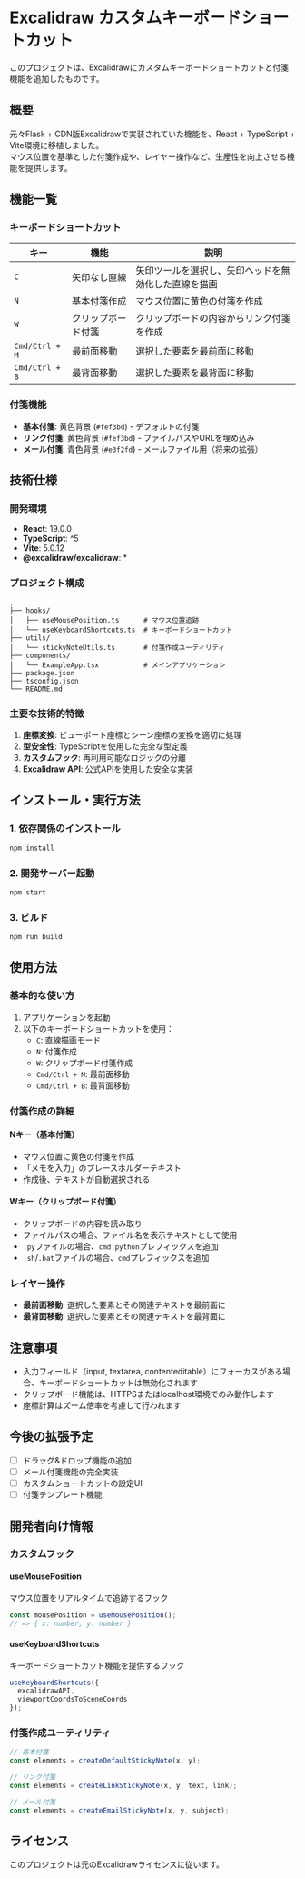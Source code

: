 # Excalidraw カスタムキーボードショートカット

このプロジェクトは、Excalidrawにカスタムキーボードショートカットと付箋機能を追加したものです。

## 概要

元々Flask + CDN版Excalidrawで実装されていた機能を、React + TypeScript + Vite環境に移植しました。  
マウス位置を基準とした付箋作成や、レイヤー操作など、生産性を向上させる機能を提供します。

## 機能一覧

### キーボードショートカット

| キー | 機能 | 説明 |
|------|------|------|
| `C` | 矢印なし直線 | 矢印ツールを選択し、矢印ヘッドを無効化した直線を描画 |
| `N` | 基本付箋作成 | マウス位置に黄色の付箋を作成 |
| `W` | クリップボード付箋 | クリップボードの内容からリンク付箋を作成 |
| `Cmd/Ctrl + M` | 最前面移動 | 選択した要素を最前面に移動 |
| `Cmd/Ctrl + B` | 最背面移動 | 選択した要素を最背面に移動 |

### 付箋機能

- **基本付箋**: 黄色背景 (`#fef3bd`) - デフォルトの付箋
- **リンク付箋**: 黄色背景 (`#fef3bd`) - ファイルパスやURLを埋め込み
- **メール付箋**: 青色背景 (`#e3f2fd`) - メールファイル用（将来の拡張）

## 技術仕様

### 開発環境

- **React**: 19.0.0
- **TypeScript**: ^5
- **Vite**: 5.0.12
- **@excalidraw/excalidraw**: *

### プロジェクト構成

```
.
├── hooks/
│   ├── useMousePosition.ts      # マウス位置追跡
│   └── useKeyboardShortcuts.ts  # キーボードショートカット
├── utils/
│   └── stickyNoteUtils.ts       # 付箋作成ユーティリティ
├── components/
│   └── ExampleApp.tsx           # メインアプリケーション
├── package.json
├── tsconfig.json
└── README.md
```

### 主要な技術的特徴

1. **座標変換**: ビューポート座標とシーン座標の変換を適切に処理
2. **型安全性**: TypeScriptを使用した完全な型定義
3. **カスタムフック**: 再利用可能なロジックの分離
4. **Excalidraw API**: 公式APIを使用した安全な実装

## インストール・実行方法

### 1. 依存関係のインストール

```bash
npm install
```

### 2. 開発サーバー起動

```bash
npm start
```

### 3. ビルド

```bash
npm run build
```

## 使用方法

### 基本的な使い方

1. アプリケーションを起動
2. 以下のキーボードショートカットを使用：
   - `C`: 直線描画モード
   - `N`: 付箋作成
   - `W`: クリップボード付箋作成
   - `Cmd/Ctrl + M`: 最前面移動
   - `Cmd/Ctrl + B`: 最背面移動

### 付箋作成の詳細

#### Nキー（基本付箋）
- マウス位置に黄色の付箋を作成
- 「メモを入力」のプレースホルダーテキスト
- 作成後、テキストが自動選択される

#### Wキー（クリップボード付箋）
- クリップボードの内容を読み取り
- ファイルパスの場合、ファイル名を表示テキストとして使用
- `.py`ファイルの場合、`cmd python`プレフィックスを追加
- `.sh`/`.bat`ファイルの場合、`cmd`プレフィックスを追加

### レイヤー操作

- **最前面移動**: 選択した要素とその関連テキストを最前面に
- **最背面移動**: 選択した要素とその関連テキストを最背面に

## 注意事項

- 入力フィールド（input, textarea, contenteditable）にフォーカスがある場合、キーボードショートカットは無効化されます
- クリップボード機能は、HTTPSまたはlocalhost環境でのみ動作します
- 座標計算はズーム倍率を考慮して行われます

## 今後の拡張予定

- [ ] ドラッグ&ドロップ機能の追加
- [ ] メール付箋機能の完全実装
- [ ] カスタムショートカットの設定UI
- [ ] 付箋テンプレート機能

## 開発者向け情報

### カスタムフック

#### useMousePosition
マウス位置をリアルタイムで追跡するフック

```typescript
const mousePosition = useMousePosition();
// => { x: number, y: number }
```

#### useKeyboardShortcuts
キーボードショートカット機能を提供するフック

```typescript
useKeyboardShortcuts({
  excalidrawAPI,
  viewportCoordsToSceneCoords
});
```

### 付箋作成ユーティリティ

```typescript
// 基本付箋
const elements = createDefaultStickyNote(x, y);

// リンク付箋
const elements = createLinkStickyNote(x, y, text, link);

// メール付箋
const elements = createEmailStickyNote(x, y, subject);
```

## ライセンス

このプロジェクトは元のExcalidrawライセンスに従います。
